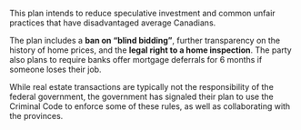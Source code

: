 This plan intends to reduce speculative investment and common unfair practices that have disadvantaged average Canadians. 

The plan includes a **ban on “blind bidding”**, further transparency on the history of home prices, and the **legal right to a home inspection**. The party also plans to require banks offer mortgage deferrals for 6 months if someone loses their job.

While real estate transactions are typically not the responsibility of the federal government, the government has signaled their plan to use the Criminal Code to enforce some of these rules, as well as collaborating with the provinces.